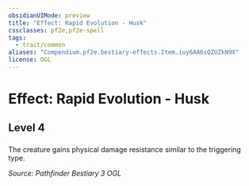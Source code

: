 ```yaml
---
obsidianUIMode: preview
title: "Effect: Rapid Evolution - Husk"
cssclasses: pf2e,pf2e-spell
tags:
  - trait/common
aliases: "Compendium.pf2e.bestiary-effects.Item.iuy6AA6sQZUZkN9X"
license: OGL
---
```

# Effect: Rapid Evolution - Husk
## Level 4
### 






The creature gains physical damage resistance similar to the triggering type.

*Source: Pathfinder Bestiary 3*
*OGL*